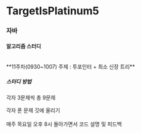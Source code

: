 # TargetIsPlatinum5

<h3>자바</h3>

<h4>알고리즘 스터디</h4>

<br>
 **11주차(0930~1007) 주제 : 투포인터 + 최소 신장 트리**
<br>

<h5>스터디 방법</h5>
각자 3문제씩 총 9문제

각자 푼 문제 깃에 올리기<br>
<br>
매주 목요일 오후 8시 돌아가면서 코드 설명 및 피드백
